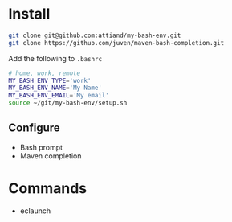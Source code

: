 # Install
```bash
git clone git@github.com:attiand/my-bash-env.git
git clone https://github.com/juven/maven-bash-completion.git
```

Add the following to `.bashrc`

```bash
# home, work, remote
MY_BASH_ENV_TYPE='work'
MY_BASH_ENV_NAME='My Name'
MY_BASH_ENV_EMAIL='My email'
source ~/git/my-bash-env/setup.sh
```
## Configure
* Bash prompt
* Maven completion

# Commands
* eclaunch
